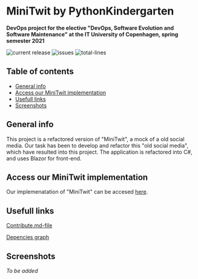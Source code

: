 # MiniTwit by PythonKindergarten
**DevOps project for the elective "DevOps, Software Evolution and Software Maintenance" at the IT University of Copenhagen, spring semester 2021**

![current release](https://img.shields.io/github/v/release/jokk-itu/pythonkindergarten)
![issues](https://img.shields.io/github/issues/jokk-itu/pythonkindergarten)
![total-lines](https://img.shields.io/tokei/lines/github/jokk-itu/pythonkindergarten)

## Table of contents
* [General info](#general-info)
* [Access our MiniTwit implementation](#access-our-minitwit-implementation)
* [Usefull links](#usefull-links)
* [Screenshots](#screenshots)

## General info
This project is a refactored version of "MiniTwit", a mock of a old social media. Our task has been to develop and refactor this "old social media", which have resulted into this project. The application is refactored into C#, and uses Blazor for front-end. 


## Access our MiniTwit implementation
Our implemenatation of "MiniTwit" can be accesed [here](https://pythonkindergarten.tech/).

## Usefull links

[Contribute.md-file](https://github.com/jokk-itu/PythonKindergarten/blob/master/CONTRIBUTING.md)

[Depencies graph](https://github.com/jokk-itu/PythonKindergarten/releases/tag/v3.0)

## Screenshots
*To be added*
 
